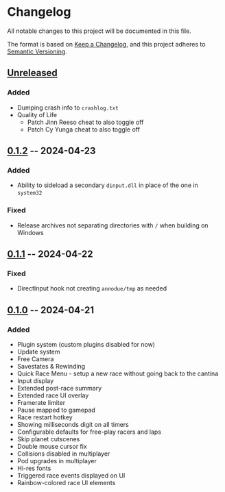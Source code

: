 # Changelog

All notable changes to this project will be documented in this file.

The format is based on [Keep a Changelog](https://keepachangelog.com/en/1.1.0/),
and this project adheres to [Semantic Versioning](https://semver.org/spec/v2.0.0.html).

## [Unreleased]

### Added

- Dumping crash info to `crashlog.txt`
- Quality of Life
	- Patch Jinn Reeso cheat to also toggle off
	- Patch Cy Yunga cheat to also toggle off

## [0.1.2] -- 2024-04-23

### Added

- Ability to sideload a secondary `dinput.dll` in place of the one in `system32`

### Fixed

- Release archives not separating directories with `/` when building on Windows

## [0.1.1] -- 2024-04-22

### Fixed

- DirectInput hook not creating `annodue/tmp` as needed

## [0.1.0] -- 2024-04-21

### Added

- Plugin system (custom plugins disabled for now)
- Update system
- Free Camera
- Savestates & Rewinding
- Quick Race Menu - setup a new race without going back to the cantina
- Input display
- Extended post-race summary
- Extended race UI overlay
- Framerate limiter
- Pause mapped to gamepad
- Race restart hotkey
- Showing milliseconds digit on all timers
- Configurable defaults for free-play racers and laps
- Skip planet cutscenes
- Double mouse cursor fix
- Collisions disabled in multiplayer
- Pod upgrades in multiplayer
- Hi-res fonts
- Triggered race events displayed on UI
- Rainbow-colored race UI elements

[unreleased]: https://github.com/olivierlacan/keep-a-changelog/compare/0.1.2...HEAD
[0.1.2]: https://github.com/olivierlacan/keep-a-changelog/compare/0.1.1...0.1.2
[0.1.1]: https://github.com/olivierlacan/keep-a-changelog/compare/0.1.0...0.1.1
[0.1.0]: https://github.com/olivierlacan/keep-a-changelog/releases/tag/0.1.0